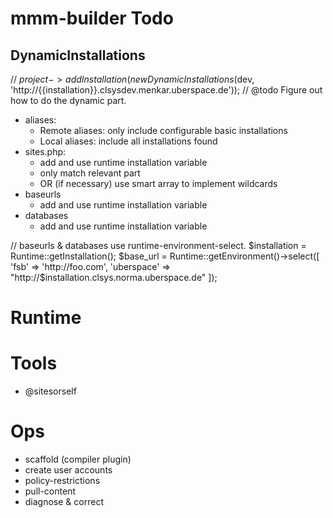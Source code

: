 mmm-builder Todo
================

DynamicInstallations
--------------------

// $project->addInstallation(new DynamicInstallations($dev, 'http://{{installation}}.clsysdev.menkar.uberspace.de'));
// @todo Figure out how to do the dynamic part.

* aliases: 
    * Remote aliases: only include configurable basic installations
    * Local aliases: include all installations found
* sites.php:
    * add and use runtime installation variable
    * only match relevant part
    * OR (if necessary) use smart array to implement wildcards
* baseurls
    * add and use runtime installation variable
* databases
    * add and use runtime installation variable

// baseurls & databases use runtime-environment-select. 
$installation = Runtime::getInstallation();
$base_url = Runtime::getEnvironment()->select([
  'fsb' => 'http://foo.com',
  'uberspace' => "http://$installation.clsys.norma.uberspace.de"
]);


Runtime
=======

Tools
=====

* @sitesorself

Ops
===

* scaffold (compiler plugin)
* create user accounts
* policy-restrictions
* pull-content
* diagnose & correct
